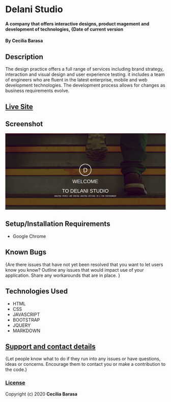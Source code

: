 # Delani Studio
#### A company that offers interactive designs, product magement and development of technologies, {Date of current version
#### By **Cecilia Barasa**
## Description
The design practice offers a full range of services including brand strategy, interaction and visual design and user experience testing. it includes a team of  engineers who are fluent in the latest enterprise, mobile and web development technologies. The development process allows for changes as business requirements evolve.
## [Live Site](https://github.com/cecibarasa/Delani-studio)
## Screenshot
![](shot.png)
## Setup/Installation Requirements
* Google Chrome

## Known Bugs
{Are there issues that have not yet been resolved that you want to let users know you know? Outline any issues that would impact use of your application. Share any workarounds that are in place. }
## Technologies Used
* HTML
* CSS
* JAVASCRIPT
* BOOTSTRAP
* JQUERY
* MARKDOWN
## [Support and contact details](cecbarasa@gmail.com)
{Let people know what to do if they run into any issues or have questions, ideas or concerns.  Encourage them to contact you or make a contribution to the code.}
### [License](https://github.com/cecibarasa/Delani-studio/blob/master/license.md)
Copyright (c) 2020 **Cecilia Barasa**